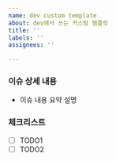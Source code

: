 ```yaml
---
name: dev custom template
about: dev에서 쓰는 커스텀 템플릿
title: ''
labels: ''
assignees: ''

---
```


### 이슈 상세 내용
- 이슈 내용 요약 설명

### 체크리스트
- [ ] TODO1
- [ ] TODO2
